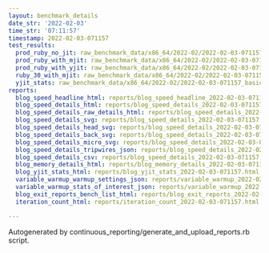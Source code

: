 ```yaml
---
layout: benchmark_details
date_str: '2022-02-03'
time_str: '07:11:57'
timestamp: 2022-02-03-071157
test_results:
  prod_ruby_no_jit: raw_benchmark_data/x86_64/2022-02/2022-02-03-071157_basic_benchmark_prod_ruby_no_jit.json
  prod_ruby_with_mjit: raw_benchmark_data/x86_64/2022-02/2022-02-03-071157_basic_benchmark_prod_ruby_with_mjit.json
  prod_ruby_with_yjit: raw_benchmark_data/x86_64/2022-02/2022-02-03-071157_basic_benchmark_prod_ruby_with_yjit.json
  ruby_30_with_mjit: raw_benchmark_data/x86_64/2022-02/2022-02-03-071157_basic_benchmark_ruby_30_with_mjit.json
  yjit_stats: raw_benchmark_data/x86_64/2022-02/2022-02-03-071157_basic_benchmark_yjit_stats.json
reports:
  blog_speed_headline_html: reports/blog_speed_headline_2022-02-03-071157.html
  blog_speed_details_html: reports/blog_speed_details_2022-02-03-071157.html
  blog_speed_details_raw_details_html: reports/blog_speed_details_2022-02-03-071157.raw_details.html
  blog_speed_details_svg: reports/blog_speed_details_2022-02-03-071157.svg
  blog_speed_details_head_svg: reports/blog_speed_details_2022-02-03-071157.head.svg
  blog_speed_details_back_svg: reports/blog_speed_details_2022-02-03-071157.back.svg
  blog_speed_details_micro_svg: reports/blog_speed_details_2022-02-03-071157.micro.svg
  blog_speed_details_tripwires_json: reports/blog_speed_details_2022-02-03-071157.tripwires.json
  blog_speed_details_csv: reports/blog_speed_details_2022-02-03-071157.csv
  blog_memory_details_html: reports/blog_memory_details_2022-02-03-071157.html
  blog_yjit_stats_html: reports/blog_yjit_stats_2022-02-03-071157.html
  variable_warmup_warmup_settings_json: reports/variable_warmup_2022-02-03-071157.warmup_settings.json
  variable_warmup_stats_of_interest_json: reports/variable_warmup_2022-02-03-071157.stats_of_interest.json
  blog_exit_reports_bench_list_html: reports/blog_exit_reports_2022-02-03-071157.bench_list.html
  iteration_count_html: reports/iteration_count_2022-02-03-071157.html

---
```

Autogenerated by continuous_reporting/generate_and_upload_reports.rb script.
